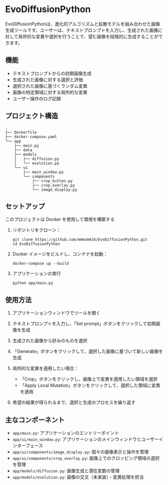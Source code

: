 # EvoDiffusionPython

EvoDiffusionPythonは、進化的アルゴリズムと拡散モデルを組み合わせた画像生成ツールです。ユーザーは、テキストプロンプトを入力し、生成された画像に対して局所的な変異や選択を行うことで、望む画像を段階的に生成することができます。

## 機能

- テキストプロンプトからの初期画像生成
- 生成された画像に対する選択と評価
- 選択された画像に基づくランダム変異
- 画像の特定領域に対する局所的な変異
- ユーザー操作のログ記録

## プロジェクト構造

```
.
├── Dockerfile
├── docker-compose.yaml
└── app
    ├── main.py
    ├── data
    ├── models
    │   ├── diffusion.py
    │   └── evolution.py
    └── ui
        ├── main_window.py
        └── components
            ├── crop_button.py
            ├── crop_overlay.py
            └── image_display.py
```

## セットアップ

このプロジェクトは Docker を使用して環境を構築する

1. リポジトリをクローン：
   ```
   git clone https://github.com/mmmsmm16/EvoDiffusionPython.git
   cd EvoDiffusionPython
   ```

2. Docker イメージをビルドし、コンテナを起動：
   ```
   docker-compose up --build
   ```

3. アプリケーションの実行
   ```
   python app/main.py
   ```

## 使用方法

1. アプリケーションウィンドウでツールを開く

2. テキストプロンプトを入力し、「Set prompt」ボタンをクリックして初期画像を生成

3. 生成された画像から好みのものを選択

4. 「Generate」ボタンをクリックして、選択した画像に基づいて新しい画像を生成

5. 局所的な変異を適用したい場合：
   - 「Crop」ボタンをクリックし、画像上で変異を適用したい領域を選択
   - 「Apply Local Mutation」ボタンをクリックして、選択した領域に変異を適用

6. 希望の結果が得られるまで、選択と生成のプロセスを繰り返す

## 主なコンポーネント

- `app/main.py`: アプリケーションのエントリーポイント
- `app/ui/main_window.py`: アプリケーションのメインウィンドウとユーザーインターフェース
- `app/ui/components/image_display.py`: 個々の画像表示と操作を管理
- `app/ui/components/crop_overlay.py`: 画像上でのクロッピング領域の選択を管理
- `app/models/diffusion.py`: 画像生成と潜在変数の管理
- `app/models/evolution.py`: 画像の交叉（未実装）・変異処理を担当
